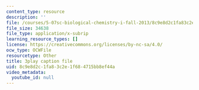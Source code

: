 ```yaml
---
content_type: resource
description: ''
file: /courses/5-07sc-biological-chemistry-i-fall-2013/8c9e8d2c1fa83c2e1f684715bb8ef44a_XmS9DYHQHi0.srt
file_size: 34638
file_type: application/x-subrip
learning_resource_types: []
license: https://creativecommons.org/licenses/by-nc-sa/4.0/
ocw_type: OCWFile
resourcetype: Other
title: 3play caption file
uid: 8c9e8d2c-1fa8-3c2e-1f68-4715bb8ef44a
video_metadata:
  youtube_id: null
---
```

